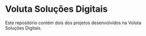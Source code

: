 # Voluta Soluções Digitais

Este repositório contém dois dos projetos desenvolvidos na Voluta Soluções Digitais.
